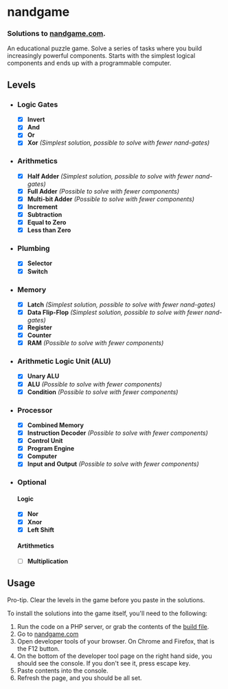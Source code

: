 # nandgame

### Solutions to [nandgame.com](http://nandgame.com/).

An educational puzzle game. Solve a series of tasks where you build increasingly powerful components. Starts with the
simplest logical components and ends up with a programmable computer.

## Levels

- ### Logic Gates
    - [x] **Invert**
    - [x] **And**
    - [x] **Or**
    - [x] **Xor** *(Simplest solution, possible to solve with fewer nand-gates)*
- ### Arithmetics
    - [x] **Half Adder** *(Simplest solution, possible to solve with fewer nand-gates)*
    - [x] **Full Adder** *(Possible to solve with fewer components)*
    - [x] **Multi-bit Adder** *(Possible to solve with fewer components)*
    - [x] **Increment**
    - [x] **Subtraction**
    - [x] **Equal to Zero**
    - [x] **Less than Zero**
- ### Plumbing
    - [x] **Selector**
    - [x] **Switch**
- ### Memory
    - [x] **Latch** *(Simplest solution, possible to solve with fewer nand-gates)*
    - [x] **Data Flip-Flop** *(Simplest solution, possible to solve with fewer nand-gates)*
    - [x] **Register**
    - [x] **Counter**
    - [x] **RAM** *(Possible to solve with fewer components)*
- ### Arithmetic Logic Unit (ALU)
    - [x] **Unary ALU**
    - [x] **ALU** *(Possible to solve with fewer components)*
    - [x] **Condition** *(Possible to solve with fewer components)*
- ### Processor
    - [x] **Combined Memory**
    - [x] **Instruction Decoder** *(Possible to solve with fewer components)*
    - [x] **Control Unit**
    - [x] **Program Engine**
    - [x] **Computer**
    - [x] **Input and Output** *(Possible to solve with fewer components)*
- ### Optional
  #### Logic
    - [x] **Nor**
    - [x] **Xnor**
    - [x] **Left Shift**
  #### Artithmetics
    - [ ] **Multiplication**

## Usage
Pro-tip. Clear the levels in the game before you paste in the solutions.

To install the solutions into the game itself, you'll need to the following:
1. Run the code on a PHP server, or grab the contents of the [build file](build.txt).
2. Go to [nandgame.com](https://nandgame.com)
3. Open developer tools of your browser. On Chrome and Firefox, that is the F12 button.
4. On the bottom of the developer tool page on the right hand side, you should see the console. If you don't see it, press escape key.
5. Paste contents into the console.
6. Refresh the page, and you should be all set.
